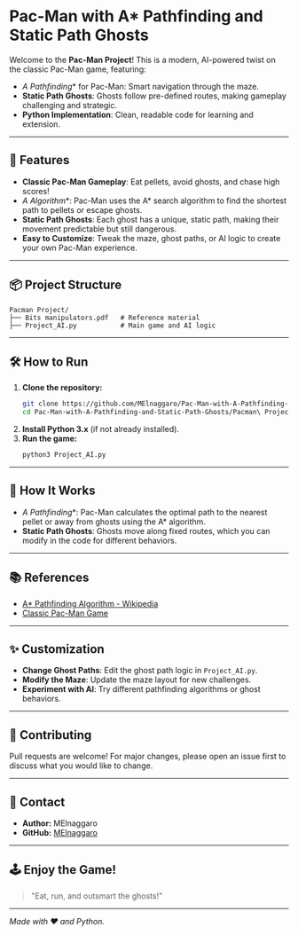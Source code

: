 # Pac-Man with A* Pathfinding and Static Path Ghosts

Welcome to the **Pac-Man Project**! This is a modern, AI-powered twist on the classic Pac-Man game, featuring:

- **A* Pathfinding** for Pac-Man: Smart navigation through the maze.
- **Static Path Ghosts**: Ghosts follow pre-defined routes, making gameplay challenging and strategic.
- **Python Implementation**: Clean, readable code for learning and extension.

---

## 🚀 Features

- **Classic Pac-Man Gameplay**: Eat pellets, avoid ghosts, and chase high scores!
- **A* Algorithm**: Pac-Man uses the A* search algorithm to find the shortest path to pellets or escape ghosts.
- **Static Path Ghosts**: Each ghost has a unique, static path, making their movement predictable but still dangerous.
- **Easy to Customize**: Tweak the maze, ghost paths, or AI logic to create your own Pac-Man experience.

---

## 📦 Project Structure

```
Pacman Project/
├── Bits manipulators.pdf   # Reference material
├── Project_AI.py           # Main game and AI logic
```

---

## 🛠️ How to Run

1. **Clone the repository:**
   ```bash
   git clone https://github.com/MElnaggaro/Pac-Man-with-A-Pathfinding-and-Static-Path-Ghosts.git
   cd Pac-Man-with-A-Pathfinding-and-Static-Path-Ghosts/Pacman\ Project
   ```
2. **Install Python 3.x** (if not already installed).
3. **Run the game:**
   ```bash
   python3 Project_AI.py
   ```

---

## 🧠 How It Works

- **A* Pathfinding**: Pac-Man calculates the optimal path to the nearest pellet or away from ghosts using the A* algorithm.
- **Static Path Ghosts**: Ghosts move along fixed routes, which you can modify in the code for different behaviors.

---

## 📚 References
- [A* Pathfinding Algorithm - Wikipedia](https://en.wikipedia.org/wiki/A*_search_algorithm)
- [Classic Pac-Man Game](https://en.wikipedia.org/wiki/Pac-Man)

---

## ✨ Customization
- **Change Ghost Paths**: Edit the ghost path logic in `Project_AI.py`.
- **Modify the Maze**: Update the maze layout for new challenges.
- **Experiment with AI**: Try different pathfinding algorithms or ghost behaviors.

---

## 🤝 Contributing
Pull requests are welcome! For major changes, please open an issue first to discuss what you would like to change.

---

## 📧 Contact
- **Author:** MElnaggaro
- **GitHub:** [MElnaggaro](https://github.com/MElnaggaro)

---

## 🕹️ Enjoy the Game!

> "Eat, run, and outsmart the ghosts!"

---

*Made with ❤️ and Python.*
